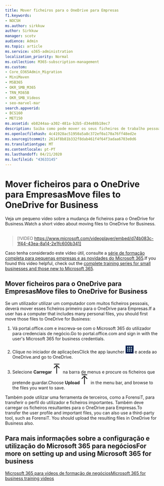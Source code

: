 ```yaml
---
title: Mover ficheiros para o OneDrive para Empresas
f1.keywords:
- NOCSH
ms.author: sirkkuw
author: Sirkkuw
manager: scotv
audience: Admin
ms.topic: article
ms.service: o365-administration
localization_priority: Normal
ms.collection: M365-subscription-management
ms.custom:
- Core_O365Admin_Migration
- MiniMaven
- MSB365
- OKR_SMB_M365
- TRN_M365B
- OKR_SMB_Videos
- seo-marvel-mar
search.appverid:
- BCS160
- MET150
ms.assetid: eb8244aa-a302-481a-b2b5-d34e88b18ec7
description: Saiba como pode mover os seus ficheiros de trabalho pessoais e ficheiros de empresa seletivas para o OneDrive for Business em apenas alguns passos fáceis.
ms.openlocfilehash: 4c41928ac51950a5a8c372ef0a170a76ff48ed2e
ms.sourcegitcommit: 2614f8b81b332f8dab461f4f64f3adaa6703e0d6
ms.translationtype: MT
ms.contentlocale: pt-PT
ms.lasthandoff: 04/21/2020
ms.locfileid: "43633145"
---
```

# <a name="move-files-to-onedrive-for-business"></a><span data-ttu-id="1f160-103">Mover ficheiros para o OneDrive para Empresas</span><span class="sxs-lookup"><span data-stu-id="1f160-103">Move files to OneDrive for Business</span></span>

<span data-ttu-id="1f160-104">Veja um pequeno vídeo sobre a mudança de ficheiros para o OneDrive for Business.</span><span class="sxs-lookup"><span data-stu-id="1f160-104">Watch a short video about moving files to OneDrive for Business.</span></span><br><br>

> [!VIDEO https://www.microsoft.com/videoplayer/embed/d74b083c-1f44-43ea-8a14-2e1fc600b341] 

<span data-ttu-id="1f160-105">Caso tenha considerado este vídeo útil, consulte a [série de formação completa para pequenas empresas e as novidades do Microsoft 365](https://support.office.com/article/6ab4bbcd-79cf-4000-a0bd-d42ce4d12816).</span><span class="sxs-lookup"><span data-stu-id="1f160-105">If you found this video helpful, check out the [complete training series for small businesses and those new to Microsoft 365](https://support.office.com/article/6ab4bbcd-79cf-4000-a0bd-d42ce4d12816).</span></span>


## <a name="move-files-to-onedrive-for-business"></a><span data-ttu-id="1f160-106">Mover ficheiros para o OneDrive para Empresas</span><span class="sxs-lookup"><span data-stu-id="1f160-106">Move files to OneDrive for Business</span></span>

<span data-ttu-id="1f160-107">Se um utilizador utilizar um computador com muitos ficheiros pessoais, deverá mover esses ficheiros primeiro para o OneDrive para Empresas.</span><span class="sxs-lookup"><span data-stu-id="1f160-107">If a user has a computer that includes many personal files, you should first move those files to OneDrive for Business:</span></span>
  
1. <span data-ttu-id="1f160-108">Vá portal.office.com e inscreva-se com o Microsoft 365 do utilizador para credenciais de negócio.</span><span class="sxs-lookup"><span data-stu-id="1f160-108">Go to portal.office.com and sign in with the user's Microsoft 365 for business credentials.</span></span>

2. <span data-ttu-id="1f160-109">Clique no iniciador de aplicações</span><span class="sxs-lookup"><span data-stu-id="1f160-109">Click the app launcher</span></span> ![The app launcher icon in Office 365](../media/7502f4ec-3c9a-435d-a7b4-b9cda85189a7.png) <span data-ttu-id="1f160-111">e aceda ao OneDrive.</span><span class="sxs-lookup"><span data-stu-id="1f160-111">and go to OneDrive.</span></span> 
    
3. <span data-ttu-id="1f160-112">Selecione **Carregar**![Upload](../media/d9b963b8-10af-42e2-953d-360301b83d3c.png) na barra de menus e procure os ficheiros que pretende guardar.</span><span class="sxs-lookup"><span data-stu-id="1f160-112">Choose **Upload**![Upload](../media/d9b963b8-10af-42e2-953d-360301b83d3c.png) in the menu bar, and browse to the files you want to save.</span></span> 
    
<span data-ttu-id="1f160-p101">Também pode utilizar uma ferramenta de terceiros, como a ForensiT, para transferir o perfil do utilizador e ficheiros importantes. Também deve carregar os ficheiros resultantes para o OneDrive para Empresas.</span><span class="sxs-lookup"><span data-stu-id="1f160-p101">To transfer the user profile and important files, you can also use a third-party tool, such as ForensiT. You should upload the resulting files in OneDrive for Business also.</span></span>
  
## <a name="for-more-on-setting-up-and-using-microsoft-365-for-business"></a><span data-ttu-id="1f160-115">Para mais informações sobre a configuração e utilização do Microsoft 365 para negócios</span><span class="sxs-lookup"><span data-stu-id="1f160-115">For more on setting up and using Microsoft 365 for business</span></span>

[<span data-ttu-id="1f160-116">Microsoft 365 para vídeos de formação de negócios</span><span class="sxs-lookup"><span data-stu-id="1f160-116">Microsoft 365 for business training videos</span></span>](https://support.office.com/article/6ab4bbcd-79cf-4000-a0bd-d42ce4d12816)
